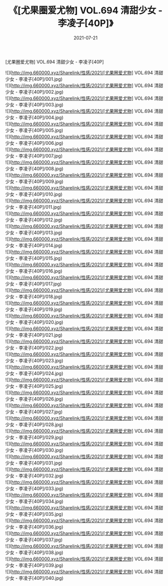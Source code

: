 ﻿---
layout: post
title:  《[尤果圈爱尤物] VOL.694 清甜少女 - 李凌子[40P]》
date:   2021-07-21
img: http://img.660000.xyz/Sharelink/性感/2021/[尤果圈爱尤物] VOL.694 清甜少女 - 李凌子[40P]/000.jpg
categories: [美女, 清纯, 唯美]
---

[尤果圈爱尤物] VOL.694 清甜少女 - 李凌子[40P]

  ![](http://img.660000.xyz/Sharelink/性感/2021/[尤果圈爱尤物] VOL.694 清甜少女 - 李凌子[40P]/001.jpg) <br> ![](http://img.660000.xyz/Sharelink/性感/2021/[尤果圈爱尤物] VOL.694 清甜少女 - 李凌子[40P]/002.jpg) <br> ![](http://img.660000.xyz/Sharelink/性感/2021/[尤果圈爱尤物] VOL.694 清甜少女 - 李凌子[40P]/003.jpg) <br> ![](http://img.660000.xyz/Sharelink/性感/2021/[尤果圈爱尤物] VOL.694 清甜少女 - 李凌子[40P]/004.jpg) <br> ![](http://img.660000.xyz/Sharelink/性感/2021/[尤果圈爱尤物] VOL.694 清甜少女 - 李凌子[40P]/005.jpg) <br> ![](http://img.660000.xyz/Sharelink/性感/2021/[尤果圈爱尤物] VOL.694 清甜少女 - 李凌子[40P]/006.jpg) <br> ![](http://img.660000.xyz/Sharelink/性感/2021/[尤果圈爱尤物] VOL.694 清甜少女 - 李凌子[40P]/007.jpg) <br> ![](http://img.660000.xyz/Sharelink/性感/2021/[尤果圈爱尤物] VOL.694 清甜少女 - 李凌子[40P]/008.jpg) <br> ![](http://img.660000.xyz/Sharelink/性感/2021/[尤果圈爱尤物] VOL.694 清甜少女 - 李凌子[40P]/009.jpg) <br> ![](http://img.660000.xyz/Sharelink/性感/2021/[尤果圈爱尤物] VOL.694 清甜少女 - 李凌子[40P]/010.jpg) <br> ![](http://img.660000.xyz/Sharelink/性感/2021/[尤果圈爱尤物] VOL.694 清甜少女 - 李凌子[40P]/011.jpg) <br> ![](http://img.660000.xyz/Sharelink/性感/2021/[尤果圈爱尤物] VOL.694 清甜少女 - 李凌子[40P]/012.jpg) <br> ![](http://img.660000.xyz/Sharelink/性感/2021/[尤果圈爱尤物] VOL.694 清甜少女 - 李凌子[40P]/013.jpg) <br> ![](http://img.660000.xyz/Sharelink/性感/2021/[尤果圈爱尤物] VOL.694 清甜少女 - 李凌子[40P]/014.jpg) <br> ![](http://img.660000.xyz/Sharelink/性感/2021/[尤果圈爱尤物] VOL.694 清甜少女 - 李凌子[40P]/015.jpg) <br> ![](http://img.660000.xyz/Sharelink/性感/2021/[尤果圈爱尤物] VOL.694 清甜少女 - 李凌子[40P]/016.jpg) <br> ![](http://img.660000.xyz/Sharelink/性感/2021/[尤果圈爱尤物] VOL.694 清甜少女 - 李凌子[40P]/017.jpg) <br> ![](http://img.660000.xyz/Sharelink/性感/2021/[尤果圈爱尤物] VOL.694 清甜少女 - 李凌子[40P]/018.jpg) <br> ![](http://img.660000.xyz/Sharelink/性感/2021/[尤果圈爱尤物] VOL.694 清甜少女 - 李凌子[40P]/019.jpg) <br> ![](http://img.660000.xyz/Sharelink/性感/2021/[尤果圈爱尤物] VOL.694 清甜少女 - 李凌子[40P]/020.jpg) <br> ![](http://img.660000.xyz/Sharelink/性感/2021/[尤果圈爱尤物] VOL.694 清甜少女 - 李凌子[40P]/021.jpg) <br> ![](http://img.660000.xyz/Sharelink/性感/2021/[尤果圈爱尤物] VOL.694 清甜少女 - 李凌子[40P]/022.jpg) <br> ![](http://img.660000.xyz/Sharelink/性感/2021/[尤果圈爱尤物] VOL.694 清甜少女 - 李凌子[40P]/023.jpg) <br> ![](http://img.660000.xyz/Sharelink/性感/2021/[尤果圈爱尤物] VOL.694 清甜少女 - 李凌子[40P]/024.jpg) <br> ![](http://img.660000.xyz/Sharelink/性感/2021/[尤果圈爱尤物] VOL.694 清甜少女 - 李凌子[40P]/025.jpg) <br> ![](http://img.660000.xyz/Sharelink/性感/2021/[尤果圈爱尤物] VOL.694 清甜少女 - 李凌子[40P]/026.jpg) <br> ![](http://img.660000.xyz/Sharelink/性感/2021/[尤果圈爱尤物] VOL.694 清甜少女 - 李凌子[40P]/027.jpg) <br> ![](http://img.660000.xyz/Sharelink/性感/2021/[尤果圈爱尤物] VOL.694 清甜少女 - 李凌子[40P]/028.jpg) <br> ![](http://img.660000.xyz/Sharelink/性感/2021/[尤果圈爱尤物] VOL.694 清甜少女 - 李凌子[40P]/029.jpg) <br> ![](http://img.660000.xyz/Sharelink/性感/2021/[尤果圈爱尤物] VOL.694 清甜少女 - 李凌子[40P]/030.jpg) <br> ![](http://img.660000.xyz/Sharelink/性感/2021/[尤果圈爱尤物] VOL.694 清甜少女 - 李凌子[40P]/031.jpg) <br> ![](http://img.660000.xyz/Sharelink/性感/2021/[尤果圈爱尤物] VOL.694 清甜少女 - 李凌子[40P]/032.jpg) <br> ![](http://img.660000.xyz/Sharelink/性感/2021/[尤果圈爱尤物] VOL.694 清甜少女 - 李凌子[40P]/033.jpg) <br> ![](http://img.660000.xyz/Sharelink/性感/2021/[尤果圈爱尤物] VOL.694 清甜少女 - 李凌子[40P]/034.jpg) <br> ![](http://img.660000.xyz/Sharelink/性感/2021/[尤果圈爱尤物] VOL.694 清甜少女 - 李凌子[40P]/035.jpg) <br> ![](http://img.660000.xyz/Sharelink/性感/2021/[尤果圈爱尤物] VOL.694 清甜少女 - 李凌子[40P]/036.jpg) <br> ![](http://img.660000.xyz/Sharelink/性感/2021/[尤果圈爱尤物] VOL.694 清甜少女 - 李凌子[40P]/037.jpg) <br> ![](http://img.660000.xyz/Sharelink/性感/2021/[尤果圈爱尤物] VOL.694 清甜少女 - 李凌子[40P]/038.jpg) <br> ![](http://img.660000.xyz/Sharelink/性感/2021/[尤果圈爱尤物] VOL.694 清甜少女 - 李凌子[40P]/039.jpg) <br> ![](http://img.660000.xyz/Sharelink/性感/2021/[尤果圈爱尤物] VOL.694 清甜少女 - 李凌子[40P]/040.jpg) <br>